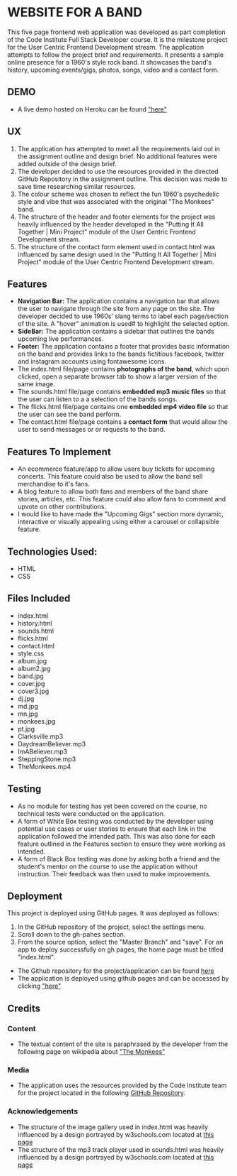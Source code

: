 # WEBSITE FOR A BAND
This five page frontend web application was developed as part completion of the 
Code Institute Full Stack Developer course. It is the milestone project for the 
User Centric Frontend Development stream. The application attempts to follow the
project brief and requirements. It presents a sample online presence for a 1960's
style rock band. It showcases the band's history, upcoming events/gigs, photos, songs, 
video and a contact form.

## DEMO
* A live demo hosted on Heroku can be found ["here"](https://kikidow.github.io/User-centric-project/)

## UX
1. The application has attempted to meet all the requirements laid out in the 
assignment outline and design brief. No additional features were added outside of
the design brief.
2. The developer decided to use the resources provided in the directed GitHub Repository 
in the assignment outline. This decision was made to save time researching similar resources.
3. The colour scheme was chosen to reflect the fun 1960's psychedelic style and vibe
that was associated with the original "The Monkees" band.
4. The structure of the header and footer elements for the project was heavily 
influenced by the header developed in the "Putting It All Together | Mini Project" 
module of the User Centric Frontend Development stream.
5. The structure of the contact form element used in contact.html was influenced
by same design used in the "Putting It All Together | Mini Project" module of the
User Centric Frontend Development stream.

## Features
* **Navigation Bar:** The application contains a navigation bar that allows the user to 
navigate through the site from any page on the site. The developer decided to use 
1960s' slang terms to label each page/section of the site. A "hover" animation is used#
to highlight the selected option.
* **SideBar:** The application contains a sidebar that outlines the bands upcoming live
performances.
* **Footer:** The application contains a footer that provides basic information on the band
and provides links to the bands fictitious facebook, twitter and instagram accounts using 
fontawesome icons.
* The index.html file/page contains **photographs of the band**, which upon clicked, open a separate
browser tab to show a larger version of the same image.
* The sounds.html file/page contains **embedded mp3 music files** so that the user can listen to a
a selection of the bands songs.
* The flicks.html file/page contains one **embedded mp4 video file** so that the user can see the band
perform.
* The contact.html file/page contains a **contact form** that would allow the user to send messages or
or requests to the band.

## Features To Implement
* An ecommerce feature/app to allow users buy tickets for upcoming concerts. This feature could also be used to allow the band sell merchandise to it's fans.
* A blog feature to allow both fans and members of the band share stories, articles, etc. This feature could also allow fans to comment and upvote on 
other contributions.
* I would like to have made the "Upcoming Gigs" section more dynamic, interactive or visually appealing using either a carousel or collapsible feature.

## Technologies Used:
- HTML
- CSS

## Files Included
- index.html
- history.html
- sounds.html
- flicks.html 
- contact.html 
- style.css 
- album.jpg
- album2.jpg 
- band.jpg 
- cover.jpg 
- cover3.jpg
- dj.jpg
- md.jpg
- mn.jpg
- monkees.jpg
- pt.jpg
- Clarksville.mp3
- DaydreamBeliever.mp3
- ImABeliever.mp3
- SteppingStone.mp3
- TheMonkees.mp4

## Testing
* As no module for testing has yet been covered on the course, no technical tests were 
conducted on the application.
* A form of White Box testing was conducted by the developer using potential use cases or
user stories to ensure that each link in the application followed the intended path. This
was also done for each feature outlined in the Features section to ensure they were working 
as intended.
* A form of Black Box testing was done by asking both a friend and the student's mentor
on the course to use the application without instruction. Their feedback was then used 
to make improvements.

## Deployment
This project is deployed using GitHub pages. It was deployed as follows:
1. In the GitHub repository of the project, select the settings menu. 
2. Scroll down to the gh-pahes section.
3. From the source option, select the "Master Branch" and "save". For an app to deploy successfully on gh pages, the home page must be titled "index.html".

* The Github repository for the project/application can be found [here](https://github.com/KikiDow/User-centric-project)
* The application is deployed using github pages and can be accessed by clicking ["here"](https://kikidow.github.io/User-centric-project/)


## Credits

### Content
* The textual content of the site is paraphrased by the developer from the following page 
on wikipedia about ["The Monkees"](https://en.wikipedia.org/wiki/The_Monkees)


### Media
* The application uses the resources provided by the Code Institute team for the 
project located in the following [GitHub Repository](https://github.com/Code-Institute-Org/project-assets).

### Acknowledgements
* The structure of the image gallery used in index.html was heavily influenced 
by a design portrayed by w3schools.com located at [this page](https://www.w3schools.com/css/css_image_gallery.asp)
* The structure of the mp3 track player used in sounds.html was heavily influenced
by a design portrayed by w3schools.com located at [this page](https://www.w3schools.com/html/html5_audio.asp)




